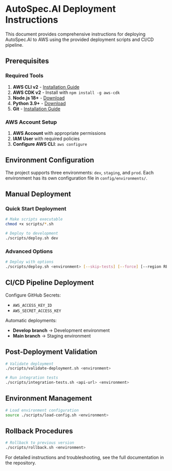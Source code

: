 # AutoSpec.AI Deployment Instructions

This document provides comprehensive instructions for deploying AutoSpec.AI to AWS using the provided deployment scripts and CI/CD pipeline.

## Prerequisites

### Required Tools

1. **AWS CLI v2** - [Installation Guide](https://docs.aws.amazon.com/cli/latest/userguide/install-cliv2.html)
2. **AWS CDK v2** - Install with `npm install -g aws-cdk`
3. **Node.js 18+** - [Download](https://nodejs.org/)
4. **Python 3.9+** - [Download](https://python.org/)
5. **Git** - [Installation Guide](https://git-scm.com/book/en/v2/Getting-Started-Installing-Git)

### AWS Account Setup

1. **AWS Account** with appropriate permissions
2. **IAM User** with required policies
3. **Configure AWS CLI**: `aws configure`

## Environment Configuration

The project supports three environments: `dev`, `staging`, and `prod`. Each environment has its own configuration file in `config/environments/`.

## Manual Deployment

### Quick Start Deployment

```bash
# Make scripts executable
chmod +x scripts/*.sh

# Deploy to development
./scripts/deploy.sh dev
```

### Advanced Options

```bash
# Deploy with options
./scripts/deploy.sh <environment> [--skip-tests] [--force] [--region REGION]
```

## CI/CD Pipeline Deployment

Configure GitHub Secrets:
- `AWS_ACCESS_KEY_ID`
- `AWS_SECRET_ACCESS_KEY`

Automatic deployments:
- **Develop branch** → Development environment
- **Main branch** → Staging environment

## Post-Deployment Validation

```bash
# Validate deployment
./scripts/validate-deployment.sh <environment>

# Run integration tests
./scripts/integration-tests.sh <api-url> <environment>
```

## Environment Management

```bash
# Load environment configuration
source ./scripts/load-config.sh <environment>
```

## Rollback Procedures

```bash
# Rollback to previous version
./scripts/rollback.sh <environment>
```

For detailed instructions and troubleshooting, see the full documentation in the repository.